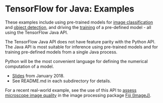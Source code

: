 # TensorFlow for Java: Examples

These examples include using pre-trained models for [image
classification](label_image) and [object detection](object_detection),
and driving the [training](training) of a pre-defined model - all using the
TensorFlow Java API.

The TensorFlow Java API does not have feature parity with the Python API.
The Java API is most suitable for inference using pre-trained models
and for training pre-defined models from a single Java process.

Python will be the most convenient language for defining the
numerical computation of a model.

- [Slides](https://docs.google.com/presentation/d/e/2PACX-1vQ6DzxNTBrJo7K5P8t5_rBRGnyJoPUPBVOJR4ooHCwi4TlBFnIriFmI719rDNpcQzojqsV58aUqmBBx/pub?start=false&loop=false&delayms=3000) from January 2018.
- See README.md in each subdirectory for details.

For a recent real-world example, see the use of this API to [assess microscope
image quality](https://research.googleblog.com/2018/03/using-deep-learning-to-facilitate.html)
in the image processing package [Fiji (ImageJ)](https://fiji.sc/).
